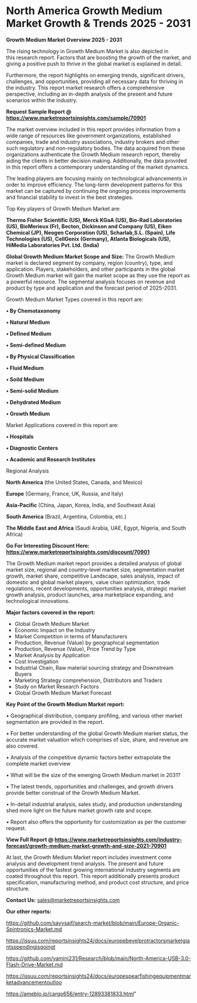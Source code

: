 # North America Growth Medium Market Growth & Trends 2025 - 2031

<Strong> Growth Medium Market Overview 2025 - 2031</strong>

The rising technology in Growth Medium Market is also depicted in this research report. Factors that are boosting the growth of the market, and giving a positive push to thrive in the global market is explained in detail.

Furthermore, the report highlights on emerging trends, significant drivers, challenges, and opportunities, providing all necessary data for thriving in the industry. This report market research offers a comprehensive perspective, including an in-depth analysis of the present and future scenarios within the industry.

<strong>Request Sample Report @ <a href=https://www.marketreportsinsights.com/sample/70901>https://www.marketreportsinsights.com/sample/70901</a></strong>

The market overview included in this report provides information from a wide range of resources like government organizations, established companies, trade and industry associations, industry brokers and other such regulatory and non-regulatory bodies. The data acquired from these organizations authenticate the Growth Medium research report, thereby aiding the clients in better decision making. Additionally, the data provided in this report offers a contemporary understanding of the market dynamics.

The leading players are focusing mainly on technological advancements in order to improve efficiency. The long-term development patterns for this market can be captured by continuing the ongoing process improvements and financial stability to invest in the best strategies.

Top Key players of Growth Medium Market are:

<strong>Thermo Fisher Scientific (US), Merck KGaA (US), Bio-Rad Laboratories (US), BioMerieux (Fr), Becton, Dickinson and Company (US), Eiken Chemical (JP), Neogen Corporation (US), Scharlab,S.L. (Spain), Life Technologies (US), CellGenix (Germany), Atlanta Biologicals (US), HiMedia Laboratories Pvt. Ltd. (India)</strong>

<strong><b>Global Growth Medium Market Scope and Size:</b></strong>
The Growth Medium market is declared segment by company, region (country), type, and application. Players, stakeholders, and other participants in the global Growth Medium market will gain the market scope as they use the report as a powerful resource. The segmental analysis focuses on revenue and product by type and application and the forecast period of 2025-2031.

Growth Medium Market Types covered in this report are:

<strong>• By Chemotaxonomy

• Natural Medium

• Defined Medium

• Semi-defined Medium

• By Physical Classification

• Fluid Medium

• Soild Medium

• Semi-solid Medium

• Dehydrated Medium

• Growth Medium</strong>

Market Applications covered in this report are:

<strong>• Hospitals

• Diagnostic Centers

• Academic and Research Institutes</strong> 

Regional Analysis

<strong>North America</strong> (the United States, Canada, and Mexico)

<strong>Europe</strong> (Germany, France, UK, Russia, and Italy)

<strong>Asia-Pacific</strong> (China, Japan, Korea, India, and Southeast Asia)

<strong>South America</strong> (Brazil, Argentina, Colombia, etc.)

<strong>The Middle East and Africa</strong> (Saudi Arabia, UAE, Egypt, Nigeria, and South Africa)

<strong>Go For Interesting Discount Here: <a href=https://www.marketreportsinsights.com/discount/70901>https://www.marketreportsinsights.com/discount/70901</a></strong>

The Growth Medium market report provides a detailed analysis of global market size, regional and country-level market size, segmentation market growth, market share, competitive Landscape, sales analysis, impact of domestic and global market players, value chain optimization, trade regulations, recent developments, opportunities analysis, strategic market growth analysis, product launches, area marketplace expanding, and technological innovations.

<strong><b>Major factors covered in the report:</b></strong>
<ul>
  <li>Global Growth Medium Market </li>
  <li>Economic Impact on the Industry</li>
  <li>Market Competition in terms of Manufacturers</li>
  <li>Production, Revenue (Value) by geographical segmentation</li>
  <li>Production, Revenue (Value), Price Trend by Type</li>
  <li>Market Analysis by Application</li>
  <li>Cost Investigation</li>
  <li>Industrial Chain, Raw material sourcing strategy and Downstream Buyers</li>
  <li>Marketing Strategy comprehension, Distributors and Traders</li>
  <li>Study on Market Research Factors</li>
  <li>Global Growth Medium Market Forecast</li>
</ul>

<strong><b>Key Point of the Growth Medium Market report:</b></strong>

• Geographical distribution, company profiling, and various other market segmentation are provided in the report.

• For better understanding of the global Growth Medium market status, the accurate market valuation which comprises of size, share, and revenue are also covered.

• Analysis of the competitive dynamic factors better extrapolate the complete market overview

• What will be the size of the emerging Growth Medium market in 2031?

• The latest trends, opportunities and challenges, and growth drivers provide better construal of the Growth Medium Market.

• In-detail industrial analysis, sales study, and production understanding shed more light on the future market growth rate and scope.

• Report also offers the opportunity for customization as per the customer request.

<strong><b>View Full Report @ <a href=https://www.marketreportsinsights.com/industry-forecast/growth-medium-market-growth-and-size-2021-70901>https://www.marketreportsinsights.com/industry-forecast/growth-medium-market-growth-and-size-2021-70901</a></b></strong>


At last, the Growth Medium Market report includes investment come analysis and development trend analysis. The present and future opportunities of the fastest growing international industry segments are coated throughout this report. This report additionally presents product specification, manufacturing method, and product cost structure, and price structure.

<strong>Contact Us:</strong>
sales@marketreportsinsights.com

<strong>Our other reports:</strong>

<a href=https://github.com/sayysaif/search-market/blob/main/Europe-Organic-Spintronics-Market.md>https://github.com/sayysaif/search-market/blob/main/Europe-Organic-Spintronics-Market.md</a>

<a href=https://issuu.com/reportsinsights24/docs/europebevelprotractorsmarketgiantsspendingisgoingt>https://issuu.com/reportsinsights24/docs/europebevelprotractorsmarketgiantsspendingisgoingt</a>

<a href=https://github.com/yamini231/Research/blob/main/North-America-USB-3.0-Flash-Drive-Market.md>https://github.com/yamini231/Research/blob/main/North-America-USB-3.0-Flash-Drive-Market.md</a>

<a href=https://issuu.com/reportsinsights24/docs/europespearfishingequipmentmarketadvancementoutloo>https://issuu.com/reportsinsights24/docs/europespearfishingequipmentmarketadvancementoutloo</a>

<a href=https://ameblo.jp/cargo656/entry-12893381833.html>https://ameblo.jp/cargo656/entry-12893381833.html</a>"
